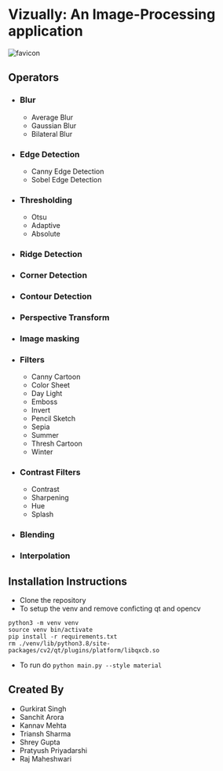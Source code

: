 # Vizually: An Image-Processing application
![favicon](https://user-images.githubusercontent.com/48274694/126595421-8cd2e8f1-1ed3-4882-9fc5-712f3984ab28.png)

## Operators
- ### Blur
  - Average Blur
  - Gaussian Blur
  - Bilateral Blur

- ### Edge Detection
  - Canny Edge Detection
  - Sobel Edge Detection

- ### Thresholding
  - Otsu
  - Adaptive
  - Absolute

- ### Ridge Detection

- ### Corner Detection

- ### Contour Detection

- ### Perspective Transform

- ### Image masking

- ### Filters
  - Canny Cartoon
  - Color Sheet
  - Day Light
  - Emboss
  - Invert
  - Pencil Sketch
  - Sepia
  - Summer
  - Thresh Cartoon
  - Winter

- ### Contrast Filters
   - Contrast
   - Sharpening
   - Hue
   - Splash

- ### Blending

- ### Interpolation

## Installation Instructions
- Clone the repository
- To setup the venv and remove conficting qt and opencv
```shell
python3 -m venv venv
source venv bin/activate
pip install -r requirements.txt
rm ./venv/lib/python3.8/site-packages/cv2/qt/plugins/platform/libqxcb.so
```
- To run do `python main.py --style material`


## Created By 
-   Gurkirat Singh 
-   Sanchit Arora 
-   Kannav Mehta
-   Triansh Sharma
-   Shrey Gupta
-   Pratyush Priyadarshi
-   Raj Maheshwari
